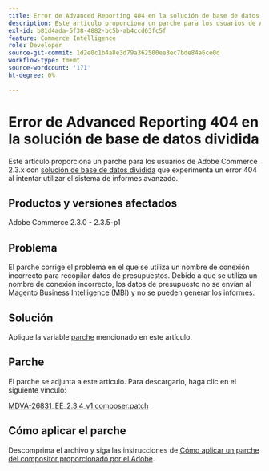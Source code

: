 ```yaml
---
title: Error de Advanced Reporting 404 en la solución de base de datos dividida
description: Este artículo proporciona un parche para los usuarios de Adobe Commerce 2.3.x con la [solución de base de datos dividida](https://devdocs.magento.com/guides/v2.3/config-guide/multi-master/multi-master.html) que experimentan un error 404 al intentar utilizar la creación de informes avanzada.
exl-id: b81d4ada-5f38-4882-bc5b-ab4ccd63fc5f
feature: Commerce Intelligence
role: Developer
source-git-commit: 1d2e0c1b4a8e3d79a362500ee3ec7bde84a6ce0d
workflow-type: tm+mt
source-wordcount: '171'
ht-degree: 0%

---
```


# Error de Advanced Reporting 404 en la solución de base de datos dividida

Este artículo proporciona un parche para los usuarios de Adobe Commerce 2.3.x con [solución de base de datos dividida](https://devdocs.magento.com/guides/v2.3/config-guide/multi-master/multi-master.html) que experimenta un error 404 al intentar utilizar el sistema de informes avanzado.

## Productos y versiones afectados

Adobe Commerce 2.3.0 - 2.3.5-p1

## Problema

El parche corrige el problema en el que se utiliza un nombre de conexión incorrecto para recopilar datos de presupuestos. Debido a que se utiliza un nombre de conexión incorrecto, los datos de presupuesto no se envían al Magento Business Intelligence (MBI) y no se pueden generar los informes.

## Solución

Aplique la variable [parche](assets/MDVA-26831_EE_2.3.4_v1.composer.patch.zip) mencionado en este artículo.

## Parche

El parche se adjunta a este artículo. Para descargarlo, haga clic en el siguiente vínculo:

[MDVA-26831\_EE\_2.3.4\_v1.composer.patch](assets/MDVA-26831_EE_2.3.4_v1.composer.patch.zip)

## Cómo aplicar el parche

Descomprima el archivo y siga las instrucciones de [Cómo aplicar un parche del compositor proporcionado por el Adobe](/help/how-to/general/how-to-apply-a-composer-patch-provided-by-magento.md).
